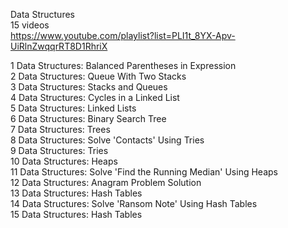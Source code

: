 Data Structures  
15 videos  
https://www.youtube.com/playlist?list=PLI1t_8YX-Apv-UiRlnZwqqrRT8D1RhriX  

1 Data Structures: Balanced Parentheses in Expression  
2 Data Structures: Queue With Two Stacks  
3 Data Structures: Stacks and Queues  
4 Data Structures: Cycles in a Linked List  
5 Data Structures: Linked Lists  
6 Data Structures: Binary Search Tree  
7 Data Structures: Trees  
8 Data Structures: Solve 'Contacts' Using Tries  
9 Data Structures: Tries  
10 Data Structures: Heaps  
11 Data Structures: Solve 'Find the Running Median' Using Heaps  
12 Data Structures: Anagram Problem Solution  
13 Data Structures: Hash Tables  
14 Data Structures: Solve 'Ransom Note' Using Hash Tables  
15 Data Structures: Hash Tables  
